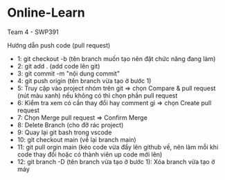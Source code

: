# Online-Learn

Team 4 - SWP391

Hướng dẫn push code (pull request)

- 1: git checkout -b (tên branch muốn tạo nên đặt chức năng đang làm)
- 2: git add . (add code lên git)
- 3: git commit -m "nội dung commit"
- 4: git push origin (tên branch vừa tạo ở bước 1)
- 5: Truy cập vào project nhóm trên git => chọn Compare & pull request (nút màu xanh) nếu không có thì chọn phần pull request
- 6: Kiểm tra xem có cần thay đổi hay comment gì => chọn Create pull request
- 7: Chọn Merge pull request => Confirm Merge
- 8: Delete Branch (cho đỡ rác project)
- 9: Quay lại git bash trong vscode
- 10: git checkout main (về lại branch main)
- 11: git pull orgin main (kéo code vừa đẩy lên github về, nên làm mỗi khi code thay đổi hoặc có thành viên up code mới lên)
- 12: git branch -D (tên branch vừa tạo ở bước 1): Xóa branch vừa tạo ở máy
